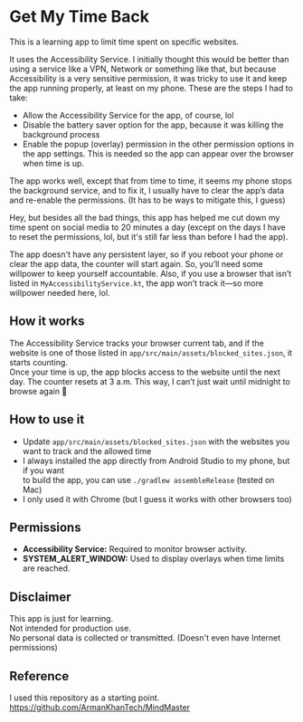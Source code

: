 # Get My Time Back

This is a learning app to limit time spent on specific websites.

It uses the Accessibility Service. I initially thought this would be better than using a service like a VPN, Network or something like that, but because Accessibility is a very sensitive permission, it was tricky to use it and keep the app running properly, at least on my phone. These are the steps I had to take:

- Allow the Accessibility Service for the app, of course, lol
- Disable the battery saver option for the app, because it was killing the background process
- Enable the popup (overlay) permission in the other permission options in the app settings. This is needed so the app can appear over the browser when time is up.

The app works well, except that from time to time, it seems my phone stops the background service, and to fix it, I usually have to clear the app’s data and re-enable the permissions.
(It has to be ways to mitigate this, I guess)

Hey, but besides all the bad things, this app has helped me cut down my time spent on social media to 20 minutes a day (except on the days I have to reset the permissions, lol, but it's still far less than before I had the app).

The app doesn't have any persistent layer, so if you reboot your phone or clear the app data, the counter will start again. So, you’ll need some willpower to keep yourself accountable. Also, if you use a browser that isn’t listed in `MyAccessibilityService.kt`, the app won’t track it—so more willpower needed here, lol.

## How it works

The Accessibility Service tracks your browser current tab, and if the website is one of those listed in `app/src/main/assets/blocked_sites.json`, it starts counting.  
Once your time is up, the app blocks access to the website until the next day. The counter resets at 3 a.m. This way, I can’t just wait until midnight to browse again 🧠

## How to use it

- Update `app/src/main/assets/blocked_sites.json` with the websites you want to track and the allowed time
- I always installed the app directly from Android Studio to my phone, but if you want  
  to build the app, you can use `./gradlew assembleRelease` (tested on Mac)
- I only used it with Chrome (but I guess it works with other browsers too)

## Permissions

- **Accessibility Service:** Required to monitor browser activity.
- **SYSTEM_ALERT_WINDOW:** Used to display overlays when time limits are reached.

## Disclaimer

This app is just for learning.  
Not intended for production use.  
No personal data is collected or transmitted. (Doesn't even have Internet permissions)

## Reference

I used this repository as a starting point. https://github.com/ArmanKhanTech/MindMaster
